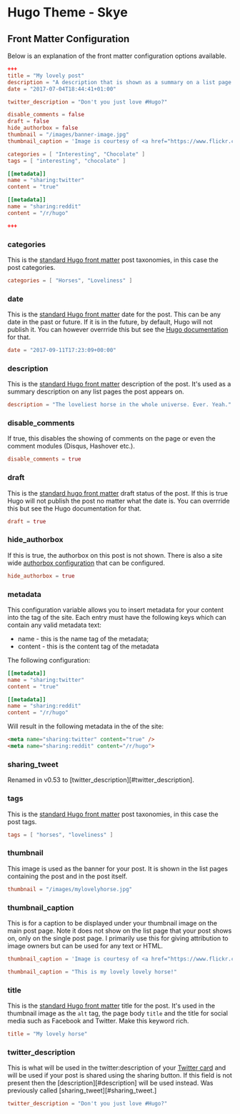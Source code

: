 # Hugo Theme - Skye

## Front Matter Configuration

Below is an explanation of the front matter configuration options available.

``` toml
+++
title = "My lovely post"
description = "A description that is shown as a summary on a list page."
date = "2017-07-04T18:44:41+01:00"

twitter_description = "Don't you just love #Hugo?" 

disable_comments = false
draft = false
hide_authorbox = false
thumbnail = "/images/banner-image.jpg"
thumbnail_caption = 'Image is courtesy of <a href="https://www.flickr.com/photos/aniceflickrprofile" alt="A Nice Flickr Profile Page">A nice profile</a> used under <a href="https://creativecommons.org/licenses/by/2.0/" alt="Creative Commons Attribution 2.0 Generic (CC BY 2.0) licence">Creative Commons Attribution 2.0 Generic (CC BY 2.0)</a> licence.'

categories = [ "Interesting", "Chocolate" ]
tags = [ "interesting", "chocolate" ]

[[metadata]]
name = "sharing:twitter"
content = "true"

[[metadata]]
name = "sharing:reddit"
content = "/r/hugo"

+++
```

### categories

This is the [standard Hugo front matter][hugo-front-matter-docs] post taxonomies, in this case the post categories.

``` toml
categories = [ "Horses", "Loveliness" ]
``` 

### date

This is the [standard Hugo front matter][hugo-front-matter-docs] date for the post. This can be any date in the past or future. If it is in the future, by default, Hugo will not publish it. You can however overrride this but see the [Hugo documentation][hugo-cli-docs] for that.

``` toml
date = "2017-09-11T17:23:09+00:00"
```

### description

This is the [standard Hugo front matter][hugo-front-matter-docs] description of the post. It's used as a summary description on any list pages the post appears on.

``` toml
description = "The loveliest horse in the whole universe. Ever. Yeah."
```

### disable_comments

If true, this disables the showing of comments on the page or even the comment modules (Disqus, Hashover etc.).

``` toml
disable_comments = true
``` 

### draft

This is the [standard hugo front matter][hugo-front-matter-docs] draft status of the post. If this is true Hugo will not publish the post no matter what the date is. You can overrride this but see the Hugo documentation for that.

``` toml
draft = true
```

### hide_authorbox

If this is true, the authorbox on this post is not shown. There is also a site wide [authorbox configuration][site-config-authorbox] that can be configured.

``` toml
hide_authorbox = true
```

### metadata

This configuration variable allows you to insert metadata for your content into the <head> tag of the site. Each entry must have the following keys which can contain any valid metadata text:

* name - this is the name tag of the metadata;
* content - this is the content tag of the metadata

The following configuration:

``` toml
[[metadata]]
name = "sharing:twitter"
content = "true"

[[metadata]]
name = "sharing:reddit"
content = "/r/hugo"
```

Will result in the following metadata in the <head> of the site:

``` html
<meta name="sharing:twitter" content="true" />
<meta name="sharing:reddit" content="/r/hugo">
```

### sharing_tweet

Renamed in v0.53 to [twitter_description][#twitter_description].

### tags

This is the [standard Hugo front matter][hugo-front-matter-docs] post taxonomies, in this case the post tags.

``` toml
tags = [ "horses", "loveliness" ]
``` 

### thumbnail

This image is used as the banner for your post. It is shown in the list pages containing the post and in the post itself.

``` toml
thumbnail = "/images/mylovelyhorse.jpg"
```

### thumbnail_caption 

This is for a caption to be displayed under your thumbnail image on the main post page. Note it does not show on the list page that your post shows on, only on the single post page. I primarily use this for giving attribution to image owners but can be used for any text or HTML.

``` toml
thumbnail_caption = 'Image is courtesy of <a href="https://www.flickr.com/photos/aniceflickrprofile" alt="A Nice Flickr Profile Page">A nice profile</a> used under <a href="https://creativecommons.org/licenses/by/2.0/" alt="Creative Commons Attribution 2.0 Generic (CC BY 2.0) licence">Creative Commons Attribution 2.0 Generic (CC BY 2.0)</a> licence.'
```

``` toml
thumbnail_caption = "This is my lovely lovely horse!"
```

### title

This is the [standard Hugo front matter][hugo-front-matter-docs] title for the post. It's used in the thumbnail image as the `alt` tag, the page body `title` and the title for social media such as Facebook and Twitter. Make this keyword rich.

``` toml
title = "My lovely horse"
```

### twitter_description

This is what will be used in the twitter:description of your [Twitter card][twitter-card-summary] and will be used if your post is shared using the sharing button. If this field is not present then the [description][#description] will be used instead. Was previously called [sharing_tweet][#sharing_tweet.]

``` toml
twitter_description = "Don't you just love #Hugo?"
```

[hugo-cli-docs]: https://gohugo.io/overview/usage/ "Using Hugo"
[hugo-front-matter-docs]: https://gohugo.io/content/front-matter/ "Hugo Front Matter"
[site-config-authorbox]: CONFIGURATION.md#authorbox
[twitter-card-summary]: https://dev.twitter.com/cards/types/summary "Twitter Developer Documentation - Summary card"